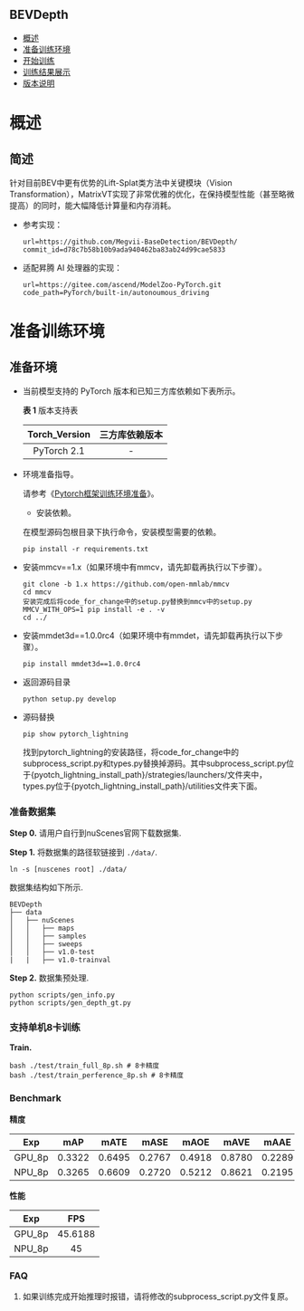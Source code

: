 ## BEVDepth

-   [概述](概述.md)
-   [准备训练环境](准备训练环境.md)
-   [开始训练](开始训练.md)
-   [训练结果展示](训练结果展示.md)
-   [版本说明](版本说明.md)

# 概述

## 简述

针对目前BEV中更有优势的Lift-Splat类方法中关键模块（Vision Transformation），MatrixVT实现了非常优雅的优化，在保持模型性能（甚至略微提高）的同时，能大幅降低计算量和内存消耗。

- 参考实现：

  ```
  url=https://github.com/Megvii-BaseDetection/BEVDepth/
  commit_id=d78c7b58b10b9ada940462ba83ab24d99cae5833
  ```
- 适配昇腾 AI 处理器的实现：

    ```
    url=https://gitee.com/ascend/ModelZoo-PyTorch.git
    code_path=PyTorch/built-in/autonoumous_driving
    ```
# 准备训练环境

## 准备环境

- 当前模型支持的 PyTorch 版本和已知三方库依赖如下表所示。

  **表 1**  版本支持表

  | Torch_Version      | 三方库依赖版本                                 |
  | :--------: | :----------------------------------------------------------: |
  | PyTorch 2.1 | - |
  
- 环境准备指导。

  请参考《[Pytorch框架训练环境准备](https://www.hiascend.com/document/detail/zh/ModelZoo/pytorchframework/ptes)》。

  - 安装依赖。

  在模型源码包根目录下执行命令，安装模型需要的依赖。
  ```shell
  pip install -r requirements.txt
  ```

- 安装mmcv==1.x（如果环境中有mmcv，请先卸载再执行以下步骤）。
  ```shell
  git clone -b 1.x https://github.com/open-mmlab/mmcv
  cd mmcv
  安装完成后将code_for_change中的setup.py替换到mmcv中的setup.py
  MMCV_WITH_OPS=1 pip install -e . -v
  cd ../
  ```

- 安装mmdet3d==1.0.0rc4（如果环境中有mmdet，请先卸载再执行以下步骤）。
  ```shell
  pip install mmdet3d==1.0.0rc4
  ```

- 返回源码目录
  ```shell
  python setup.py develop
  ```
- 源码替换
  ```shell
  pip show pytorch_lightning
  ```
  找到pytorch_lightning的安装路径，将code_for_change中的subprocess_script.py和types.py替换掉源码。其中subprocess_script.py位于{pyotch_lightning_install_path}/strategies/launchers/文件夹中，types.py位于{pyotch_lightning_install_path}/utilities文件夹下面。


### 准备数据集
**Step 0.** 请用户自行到nuScenes官网下载数据集.

**Step 1.** 将数据集的路径软链接到 `./data/`.
```
ln -s [nuscenes root] ./data/
```
数据集结构如下所示.
```
BEVDepth
├── data
│   ├── nuScenes
│   │   ├── maps
│   │   ├── samples
│   │   ├── sweeps
│   │   ├── v1.0-test
|   |   ├── v1.0-trainval
```
**Step 2.** 数据集预处理.
```
python scripts/gen_info.py
python scripts/gen_depth_gt.py

```

### 支持单机8卡训练
**Train.**
```
bash ./test/train_full_8p.sh # 8卡精度
bash ./test/train_perference_8p.sh # 8卡精度

```

### Benchmark
**精度**

| Exp    |  mAP   |  mATE  |  mASE  |  mAOE  |  mAVE  |  mAAE  |  NDS   |
|--------|:------:|:------:|:------:|:------:|:------:|:------:|:------:|
| GPU_8p | 0.3322 | 0.6495 | 0.2767 | 0.4918 | 0.8780 | 0.2289 | 0.4137 | 
| NPU_8p | 0.3265 | 0.6609 | 0.2720 | 0.5212 | 0.8621 | 0.2195 | 0.4097 |

**性能**

| Exp    |   FPS   |
|--------|:-------:|
| GPU_8p | 45.6188 | 
| NPU_8p |   45    | 

### FAQ
1. 如果训练完成开始推理时报错，请将修改的subprocess_script.py文件复原。


